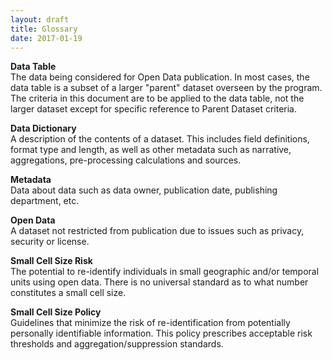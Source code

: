 ```yaml
---
layout: draft
title: Glossary
date: 2017-01-19
---
```


**Data Table**  
The data being considered for Open Data publication. In most cases, the data table is a subset of a larger "parent" dataset overseen by the program. The criteria in this document are to be applied to the data table, not the larger dataset except for specific reference to Parent Dataset criteria.	

**Data Dictionary**  
A description of the contents of a dataset. This includes field definitions, format type and length, as well as other metadata such as narrative, aggregations, pre-processing calculations and sources.

**Metadata**  
Data about data such as data owner, publication date, publishing department, etc.

**Open Data**  
A dataset not restricted from publication due to issues such as privacy, security or license.

**Small Cell Size Risk**  
The potential to re-identify individuals in small geographic and/or temporal units using open data. There is no universal standard as to what number constitutes a small cell size.	

**Small Cell Size Policy**  
Guidelines that minimize the risk of re-identification from potentially personally identifiable information. This policy prescribes acceptable risk thresholds and aggregation/suppression standards.